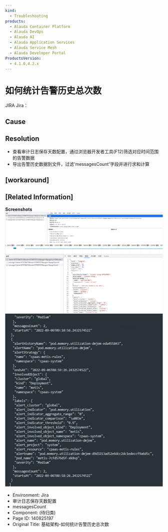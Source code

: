 ```yaml
---
kind:
  - Troubleshooting
products:
  - Alauda Container Platform
  - Alauda DevOps
  - Alauda AI
  - Alauda Application Services
  - Alauda Service Mesh
  - Alauda Developer Portal
ProductsVersion:
  - 4.1.0,4.2.x
---
```

<!-- A type of document that involves encountering a fault, diagnosing it, performing root cause analysis, and providing solutions. -->

# 如何统计告警历史总次数

JIRA Jira：

## Cause

## Resolution
- 查看审计日志保存天数配置，通过浏览器开发者工具(F12)筛选对应时间范围的告警数据
- 导出告警历史数据到文件，过滤'messagesCount'字段并进行求和计算

## [workaround]

## [Related Information]
**Screenshots**
![](assets/ji-chu-jia-gou-ru-he-tong-ji-gao-jing-li-shi-zong-ci-shu/image2023-3-28_18-9-28.png)
![](assets/ji-chu-jia-gou-ru-he-tong-ji-gao-jing-li-shi-zong-ci-shu/image2023-3-28_18-9-7.png)
![](assets/ji-chu-jia-gou-ru-he-tong-ji-gao-jing-li-shi-zong-ci-shu/image2023-3-28_18-14-34.png)
- Environment: Jira
- 审计日志保存天数配置
- messagesCount
- Component: (待归类)
- Page ID: 140825197
- Original Title: 基础架构-如何统计告警历史总次数
